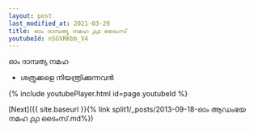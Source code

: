 ```yaml
---
layout: post
last_modified_at: 2021-03-29
title: ഓം ദാമ്പത്യ നമഹ ൧൧ ടൈംസ്
youtubeId: nSGVRKbb_V4
---
```

 
 
 ഓം ദാമ്പത്യ നമഹ 
 
 -  ശത്രുക്കളെ നിയന്ത്രിക്കുന്നവൻ 
 
  
 
  
 
 
 
 
 
 


{% include youtubePlayer.html id=page.youtubeId %}
 
[Next]({{ site.baseurl }}{% link  split1/_posts/2013-09-18-ഓം ആഡംഭയ നമഹ ൧൧ ടൈംസ്.md%})
 
